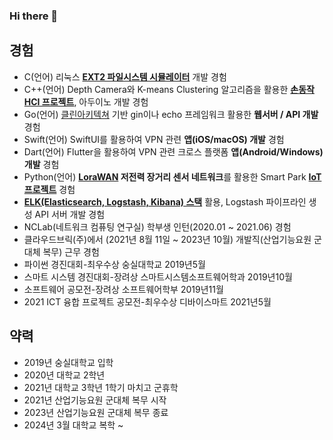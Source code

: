 ### Hi there 👋

<!--
**gjlee0802/gjlee0802** is a ✨ _special_ ✨ repository because its `README.md` (this file) appears on your GitHub profile.

Here are some ideas to get you started:

- 🔭 I’m currently working on ...
- 🌱 I’m currently learning ...
- 👯 I’m looking to collaborate on ...
- 🤔 I’m looking for help with ...
- 💬 Ask me about ...
- 📫 How to reach me: ...
- 😄 Pronouns: ...
- ⚡ Fun fact: ...
-->


## 경험
- C(언어) 리눅스 **[EXT2 파일시스템 시뮬레이터](https://github.com/gjlee0802/EXT2_File_System)** 개발 경험  
- C++(언어) Depth Camera와 K-means Clustering 알고리즘을 활용한 **[손동작 HCI 프로젝트](https://github.com/gjlee0802/3d_interact/tree/master)**, 아두이노 개발 경험  
- Go(언어) [클린아키텍쳐](https://github.com/gjlee0802/web-tuto-with-gin/tree/v3) 기반 gin이나 echo 프레임워크 활용한 **웹서버 / API 개발** 경험  
- Swift(언어) SwiftUI를 활용하여 VPN 관련 **앱(iOS/macOS) 개발** 경험  
- Dart(언어) Flutter을 활용하여 VPN 관련 크로스 플랫폼 **앱(Android/Windows) 개발** 경험  
- Python(언어) **[LoraWAN](https://github.com/gjlee0802/toiot-lora-gateway-driver/tree/main) 저전력 장거리 센서 네트워크**를 활용한 Smart Park **[IoT 프로젝트](http://www.ntrexgo.com/archives/40437)** 경험
- **[ELK(Elasticsearch, Logstash, Kibana) 스택](https://github.com/gjlee0802/ElasticStack-Kafka-Docker-Study)** 활용, Logstash 파이프라인 생성 API 서버 개발 경험  
- NCLab(네트워크 컴퓨팅 연구실) 학부생 인턴(2020.01 ~ 2021.06) 경험  
- 클라우드브릭(주)에서 (2021년 8월 11일 ~ 2023년 10월) 개발직(산업기능요원 군대체 복무) 근무 경험  
- 파이썬 경진대회-최우수상	숭실대학교	2019년5월  
- 스마트 시스템 경진대회-장려상 스마트시스템소프트웨어학과	2019년10월  
- 소프트웨어 공모전-장려상	소프트웨어학부	2019년11월  
- 2021 ICT 융합 프로젝트 공모전-최우수상	디바이스마트	2021년5월  


## 약력
- 2019년 숭실대학교 입학
- 2020년 대학교 2학년
- 2021년 대학교 3학년 1학기 마치고 군휴학
- 2021년 산업기능요원 군대체 복무 시작
- 2023년 산업기능요원 군대체 복무 종료
- 2024년 3월 대학교 복학 ~
